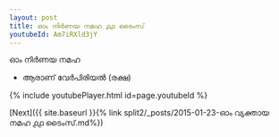 ```yaml
---
layout: post
title: ഓം നിർണയ നമഹ ൧൧ ടൈംസ്
youtubeId: Am7iRXld3jY
---
```

 
 
 ഓം നിർണയ നമഹ 
 
 -  ആരാണ് വേർപിരിയൽ (രക്ഷ) 
 
  
 
  
 
 
 
 
 
 


{% include youtubePlayer.html id=page.youtubeId %}
 
[Next]({{ site.baseurl }}{% link  split2/_posts/2015-01-23-ഓം വ്യക്തായ നമഹ ൧൧ ടൈംസ്.md%})
 
